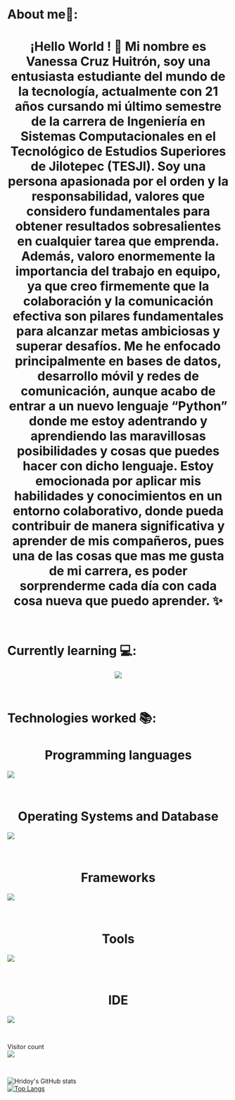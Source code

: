 # About me🙋:

<h1 align="center">¡Hello World ! 👋 Mi nombre es Vanessa Cruz Huitrón, soy una entusiasta estudiante del mundo de la tecnología, actualmente con 21 años cursando mi último semestre de la carrera de Ingeniería en Sistemas Computacionales en el Tecnológico de Estudios Superiores de Jilotepec (TESJI).
Soy una persona apasionada por el orden y la responsabilidad, valores que considero fundamentales para obtener resultados sobresalientes en cualquier tarea que emprenda.
Además, valoro enormemente la importancia del trabajo en equipo, ya que creo firmemente que la colaboración y la comunicación efectiva son pilares fundamentales para alcanzar metas ambiciosas y superar desafíos. 
Me he enfocado principalmente en bases de datos, desarrollo móvil y redes de comunicación, aunque acabo de entrar a un nuevo lenguaje “Python” donde me estoy adentrando y aprendiendo las maravillosas posibilidades y cosas que puedes hacer con dicho lenguaje.
Estoy emocionada por aplicar mis habilidades y conocimientos en un entorno colaborativo, donde pueda contribuir de manera significativa y aprender de mis compañeros, pues una de las cosas que mas me gusta de mi carrera, es poder sorprenderme cada día con cada cosa nueva que puedo aprender. 
  ✨ </h1> 

<br>

# Currently learning 💻: 	
<p align="center">
  <a href="https://skillicons.dev">
    <img src="https://skillicons.dev/icons?i=azure,js,py&perline=14" />
  </a>
</p>

<br>

# Technologies worked 📚: 
<p align="center">
<h1 align="center">Programming languages</h1> 
  <a href="https://skillicons.dev">
    <img src="https://skillicons.dev/icons?i=java,js,cs,cpp,kotlin,php,py,octave&perline=14" />
  </a>
</p>

<br>

<p align="center">
<h1 align="center">Operating Systems and Database</h1> 
  <a href="https://skillicons.dev">
    <img src="https://skillicons.dev/icons?i=windows,ubuntu,mysql,mongodb&perline=14" />
  </a>
</p>

<br>

<p align="center">
<h1 align="center">Frameworks</h1> 
  <a href="https://skillicons.dev">
    <img src="https://skillicons.dev/icons?i=bootstrap,express,angular&perline=14" />
  </a>
</p>

<br>

<p align="center">
<h1 align="center">Tools</h1> 
  <a href="https://skillicons.dev">
    <img src="https://skillicons.dev/icons?i=aws,firebase,github,flask,postman,html&perline=14" />
  </a>
</p>

<br>

<p align="center">
<h1 align="center">IDE</h1> 
  <a href="https://skillicons.dev">
    <img src="https://skillicons.dev/icons?i=androidstudio,arduino,,eclipse,vscode,visualstudio,anaconda&perline=14" />
  </a>
</p>

<br>

<p> 
  <div align="start">Visitor count</div>
  <div align="start">
    <img src="https://profile-counter.glitch.me/vane08/count.svg"/>
  </div> 
</p>

<br>

![Hridoy's GitHub stats](https://github-readme-stats.vercel.app/api?username=vane08&show_icons=true&count_private=true&theme=great-gatsby) </br>
[![Top Langs](https://github-readme-stats.vercel.app/api/top-langs/?username=vane08&theme=great-gatsby&layout=compact)](https://github.com/HridoyHazard)
